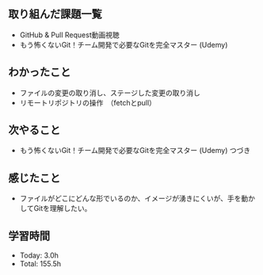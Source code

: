 ## 取り組んだ課題一覧
- GitHub & Pull Request動画視聴
- もう怖くないGit！チーム開発で必要なGitを完全マスター (Udemy)
## わかったこと
- ファイルの変更の取り消し、ステージした変更の取り消し
- リモートリポジトリの操作　（fetchとpull）
## 次やること
- もう怖くないGit！チーム開発で必要なGitを完全マスター (Udemy) つづき
## 感じたこと
- ファイルがどこにどんな形でいるのか、イメージが湧きにくいが、手を動かしてGitを理解したい。
## 学習時間
- Today: 3.0h
- Total: 155.5h
